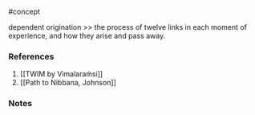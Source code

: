 #concept 

dependent origination >> the process of twelve links in each moment of experience, and how they arise and pass away.
### References
1. [[TWIM by Vimalaraṁsi]]
2. [[Path to Nibbana, Johnson]]

### Notes




